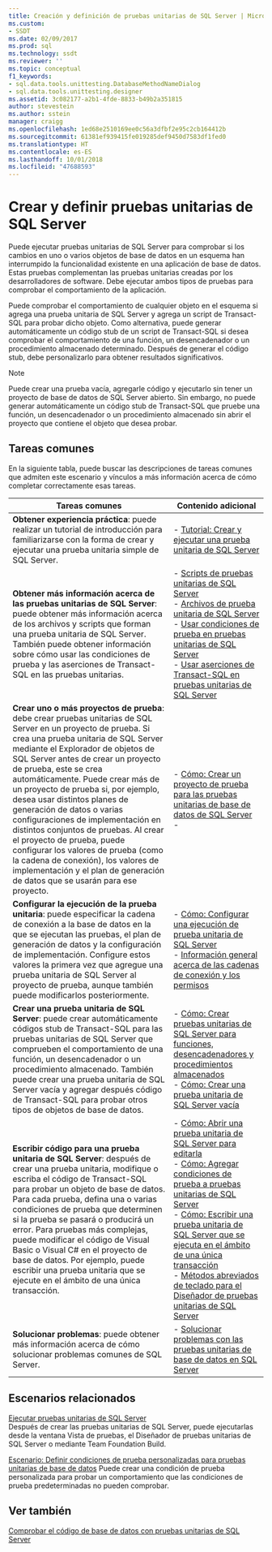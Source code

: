 ```yaml
---
title: Creación y definición de pruebas unitarias de SQL Server | Microsoft Docs
ms.custom:
- SSDT
ms.date: 02/09/2017
ms.prod: sql
ms.technology: ssdt
ms.reviewer: ''
ms.topic: conceptual
f1_keywords:
- sql.data.tools.unittesting.DatabaseMethodNameDialog
- sql.data.tools.unittesting.designer
ms.assetid: 3c082177-a2b1-4fde-8833-b49b2a351815
author: stevestein
ms.author: sstein
manager: craigg
ms.openlocfilehash: 1ed68e2510169ee0c56a3dfbf2e95c2cb164412b
ms.sourcegitcommit: 61381ef939415fe019285def9450d7583df1fed0
ms.translationtype: HT
ms.contentlocale: es-ES
ms.lasthandoff: 10/01/2018
ms.locfileid: "47688593"
---
```

# <a name="creating-and-defining-sql-server-unit-tests"></a>Crear y definir pruebas unitarias de SQL Server
Puede ejecutar pruebas unitarias de SQL Server para comprobar si los cambios en uno o varios objetos de base de datos en un esquema han interrumpido la funcionalidad existente en una aplicación de base de datos. Estas pruebas complementan las pruebas unitarias creadas por los desarrolladores de software. Debe ejecutar ambos tipos de pruebas para comprobar el comportamiento de la aplicación.  
  
Puede comprobar el comportamiento de cualquier objeto en el esquema si agrega una prueba unitaria de SQL Server y agrega un script de Transact\-SQL para probar dicho objeto. Como alternativa, puede generar automáticamente un código stub de un script de Transact\-SQL si desea comprobar el comportamiento de una función, un desencadenador o un procedimiento almacenado determinado. Después de generar el código stub, debe personalizarlo para obtener resultados significativos.  
  
> [!NOTE]  
> Puede crear una prueba vacía, agregarle código y ejecutarlo sin tener un proyecto de base de datos de SQL Server abierto. Sin embargo, no puede generar automáticamente un código stub de Transact\-SQL que pruebe una función, un desencadenador o un procedimiento almacenado sin abrir el proyecto que contiene el objeto que desea probar.  
  
## <a name="common-tasks"></a>Tareas comunes  
En la siguiente tabla, puede buscar las descripciones de tareas comunes que admiten este escenario y vínculos a más información acerca de cómo completar correctamente esas tareas.  
  
|Tareas comunes|Contenido adicional|  
|----------------|----------------------|  
|**Obtener experiencia práctica**: puede realizar un tutorial de introducción para familiarizarse con la forma de crear y ejecutar una prueba unitaria simple de SQL Server.|-   [Tutorial: Crear y ejecutar una prueba unitaria de SQL Server](../ssdt/walkthrough-creating-and-running-a-sql-server-unit-test.md)|  
|**Obtener más información acerca de las pruebas unitarias de SQL Server**: puede obtener más información acerca de los archivos y scripts que forman una prueba unitaria de SQL Server. También puede obtener información sobre cómo usar las condiciones de prueba y las aserciones de Transact\-SQL en las pruebas unitarias.|-   [Scripts de pruebas unitarias de SQL Server](../ssdt/scripts-in-sql-server-unit-tests.md)<br />-   [Archivos de prueba unitaria de SQL Server](../ssdt/sql-server-unit-test-files.md)<br />-   [Usar condiciones de prueba en pruebas unitarias de SQL Server](../ssdt/using-test-conditions-in-sql-server-unit-tests.md)<br />-   [Usar aserciones de Transact-SQL en pruebas unitarias de SQL Server](../ssdt/using-transact-sql-assertions-in-sql-server-unit-tests.md)|  
|**Crear uno o más proyectos de prueba**: debe crear pruebas unitarias de SQL Server en un proyecto de prueba. Si crea una prueba unitaria de SQL Server mediante el Explorador de objetos de SQL Server antes de crear un proyecto de prueba, este se crea automáticamente. Puede crear más de un proyecto de prueba si, por ejemplo, desea usar distintos planes de generación de datos o varias configuraciones de implementación en distintos conjuntos de pruebas. Al crear el proyecto de prueba, puede configurar los valores de prueba (como la cadena de conexión), los valores de implementación y el plan de generación de datos que se usarán para ese proyecto.|-   [Cómo: Crear un proyecto de prueba para las pruebas unitarias de base de datos de SQL Server](../ssdt/how-to-create-a-test-project-for-sql-server-database-unit-testing.md)<br />-|  
|**Configurar la ejecución de la prueba unitaria**: puede especificar la cadena de conexión a la base de datos en la que se ejecutan las pruebas, el plan de generación de datos y la configuración de implementación. Configure estos valores la primera vez que agregue una prueba unitaria de SQL Server al proyecto de prueba, aunque también puede modificarlos posteriormente.|-   [Cómo: Configurar una ejecución de prueba unitaria de SQL Server](../ssdt/how-to-configure-sql-server-unit-test-execution.md)<br />-   [Información general acerca de las cadenas de conexión y los permisos](../ssdt/overview-of-connection-strings-and-permissions.md)|  
|**Crear una prueba unitaria de SQL Server**: puede crear automáticamente códigos stub de Transact\-SQL para las pruebas unitarias de SQL Server que comprueben el comportamiento de una función, un desencadenador o un procedimiento almacenado. También puede crear una prueba unitaria de SQL Server vacía y agregar después código de Transact\-SQL para probar otros tipos de objetos de base de datos.|-   [Cómo: Crear pruebas unitarias de SQL Server para funciones, desencadenadores y procedimientos almacenados](../ssdt/how-to-create-unit-tests-for-functions-triggers-stored-procedures.md)<br />-   [Cómo: Crear una prueba unitaria de SQL Server vacía](../ssdt/how-to-create-an-empty-sql-server-unit-test.md)|  
|**Escribir código para una prueba unitaria de SQL Server**: después de crear una prueba unitaria, modifique o escriba el código de Transact\-SQL para probar un objeto de base de datos. Para cada prueba, defina una o varias condiciones de prueba que determinen si la prueba se pasará o producirá un error. Para pruebas más complejas, puede modificar el código de Visual Basic o Visual C\# en el proyecto de base de datos. Por ejemplo, puede escribir una prueba unitaria que se ejecute en el ámbito de una única transacción.|-   [Cómo: Abrir una prueba unitaria de SQL Server para editarla](../ssdt/how-to-open-a-sql-server-unit-test-to-edit.md)<br />-   [Cómo: Agregar condiciones de prueba a pruebas unitarias de SQL Server](../ssdt/how-to-add-test-conditions-to-sql-server-unit-tests.md)<br />-   [Cómo: Escribir una prueba unitaria de SQL Server que se ejecuta en el ámbito de una única transacción](../ssdt/how-to-write-sql-server-unit-test-that-runs-in-single-transaction-scope.md)<br />-   [Métodos abreviados de teclado para el Diseñador de pruebas unitarias de SQL Server](../ssdt/keyboard-shortcuts-for-sql-server-unit-test-designer.md)|  
|**Solucionar problemas**: puede obtener más información acerca de cómo solucionar problemas comunes de SQL Server.|-   [Solucionar problemas con las pruebas unitarias de base de datos en SQL Server](../ssdt/troubleshooting-sql-server-database-unit-testing-issues.md)|  
  
## <a name="related-scenarios"></a>Escenarios relacionados  
[Ejecutar pruebas unitarias de SQL Server](../ssdt/running-sql-server-unit-tests.md)  
Después de crear las pruebas unitarias de SQL Server, puede ejecutarlas desde la ventana Vista de pruebas, el Diseñador de pruebas unitarias de SQL Server o mediante Team Foundation Build.  
  
[Escenario: Definir condiciones de prueba personalizadas para pruebas unitarias de base de datos](http://msdn.microsoft.com/library/dd193282(VS.100).aspx)  
Puede crear una condición de prueba personalizada para probar un comportamiento que las condiciones de prueba predeterminadas no pueden comprobar.  
  
## <a name="see-also"></a>Ver también  
[Comprobar el código de base de datos con pruebas unitarias de SQL Server](../ssdt/verifying-database-code-by-using-sql-server-unit-tests.md)  
  
